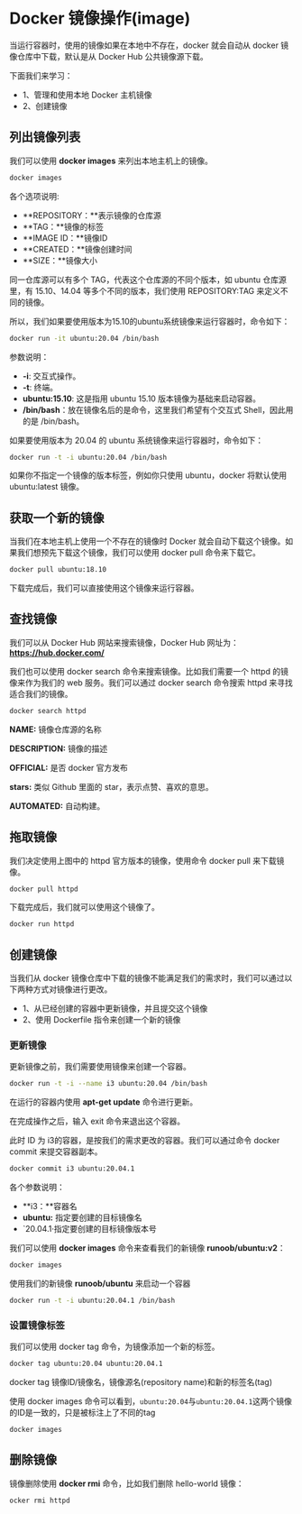 # Docker 镜像操作(image)

当运行容器时，使用的镜像如果在本地中不存在，docker 就会自动从 docker 镜像仓库中下载，默认是从 Docker Hub 公共镜像源下载。

下面我们来学习：

- 1、管理和使用本地 Docker 主机镜像
- 2、创建镜像

## 列出镜像列表

我们可以使用 **docker images** 来列出本地主机上的镜像。

```bash
docker images
```

各个选项说明:

- **REPOSITORY：**表示镜像的仓库源
- **TAG：**镜像的标签
- **IMAGE ID：**镜像ID
- **CREATED：**镜像创建时间
- **SIZE：**镜像大小

同一仓库源可以有多个 TAG，代表这个仓库源的不同个版本，如 ubuntu 仓库源里，有 15.10、14.04 等多个不同的版本，我们使用 REPOSITORY:TAG 来定义不同的镜像。

所以，我们如果要使用版本为15.10的ubuntu系统镜像来运行容器时，命令如下：

```bash
docker run -it ubuntu:20.04 /bin/bash 
```

参数说明：

- **-i**: 交互式操作。
- **-t**: 终端。
- **ubuntu:15.10**: 这是指用 ubuntu 15.10 版本镜像为基础来启动容器。
- **/bin/bash**：放在镜像名后的是命令，这里我们希望有个交互式 Shell，因此用的是 /bin/bash。

如果要使用版本为 20.04 的 ubuntu 系统镜像来运行容器时，命令如下：

```bash
docker run -t -i ubuntu:20.04 /bin/bash 
```

如果你不指定一个镜像的版本标签，例如你只使用 ubuntu，docker 将默认使用 ubuntu:latest 镜像。

## 获取一个新的镜像

当我们在本地主机上使用一个不存在的镜像时 Docker 就会自动下载这个镜像。如果我们想预先下载这个镜像，我们可以使用 docker pull 命令来下载它。

```bash
docker pull ubuntu:18.10
```

下载完成后，我们可以直接使用这个镜像来运行容器。

## 查找镜像

我们可以从 Docker Hub 网站来搜索镜像，Docker Hub 网址为： **https://hub.docker.com/**

我们也可以使用 docker search 命令来搜索镜像。比如我们需要一个 httpd 的镜像来作为我们的 web 服务。我们可以通过 docker search 命令搜索 httpd 来寻找适合我们的镜像。

```bash
docker search httpd
```

**NAME:** 镜像仓库源的名称

**DESCRIPTION:** 镜像的描述

**OFFICIAL:** 是否 docker 官方发布

**stars:** 类似 Github 里面的 star，表示点赞、喜欢的意思。

**AUTOMATED:** 自动构建。

## 拖取镜像

我们决定使用上图中的 httpd 官方版本的镜像，使用命令 docker pull 来下载镜像。

```bash
docker pull httpd
```

下载完成后，我们就可以使用这个镜像了。

```bash
docker run httpd
```

## 创建镜像

当我们从 docker 镜像仓库中下载的镜像不能满足我们的需求时，我们可以通过以下两种方式对镜像进行更改。

- 1、从已经创建的容器中更新镜像，并且提交这个镜像
- 2、使用 Dockerfile 指令来创建一个新的镜像

### 更新镜像

更新镜像之前，我们需要使用镜像来创建一个容器。

```bash
docker run -t -i --name i3 ubuntu:20.04 /bin/bash
```

在运行的容器内使用 **apt-get update** 命令进行更新。

在完成操作之后，输入 exit 命令来退出这个容器。

此时 ID 为 i3的容器，是按我们的需求更改的容器。我们可以通过命令 docker commit 来提交容器副本。

```bash
docker commit i3 ubuntu:20.04.1
```

各个参数说明：

- **i3：**容器名
- **ubuntu:** 指定要创建的目标镜像名
- `20.04.1·指定要创建的目标镜像版本号

我们可以使用 **docker images** 命令来查看我们的新镜像 **runoob/ubuntu:v2**：

```bash
docker images
```

使用我们的新镜像 **runoob/ubuntu** 来启动一个容器

```bash
docker run -t -i ubuntu:20.04.1 /bin/bash  
```

### 设置镜像标签

我们可以使用 docker tag 命令，为镜像添加一个新的标签。

```bash
docker tag ubuntu:20.04 ubuntu:20.04.1
```

docker tag 镜像ID/镜像名，镜像源名(repository name)和新的标签名(tag)

使用 docker images 命令可以看到，`ubuntu:20.04`与`ubuntu:20.04.1`这两个镜像的ID是一致的，只是被标注上了不同的tag

```bash
docker images
```

## 删除镜像

镜像删除使用 **docker rmi** 命令，比如我们删除 hello-world 镜像：

```bash
ocker rmi httpd
```